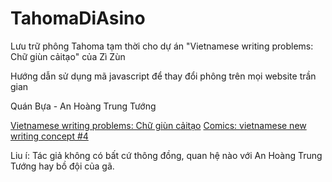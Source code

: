 # TahomaDiAsino

 Lưu trữ phông Tahoma tạm thời cho dự án "Vietnamese writing problems: Chữ giùn cảitạo" của Zì Zùn
 
 Hướng dẫn sử dụng mã javascript để thay đổi phông trên mọi website trần gian

 Quán Bựa - An Hoàng Trung Tướng
 
 [Vietnamese writing problems: Chữ giùn cảitạo](http://an-hoang-trung-tuong-2014.blogspot.com/2016/07/vietnamese-writing-problems-chu-giun.html)
 [Comics: vietnamese new writing concept #4](http://an-hoang-trung-tuong-2014.blogspot.com/2016/09/comics-vietnamese-new-writing-concept-4.html)

 Liu í: Tác giả không có bất cứ thông đồng, quan hệ nào với An Hoàng Trung Tướng hay bồ đội của gã.
